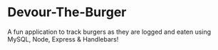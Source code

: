 # Devour-The-Burger
A fun application to track burgers as they are logged and eaten using MySQL, Node, Express &amp; Handlebars!

